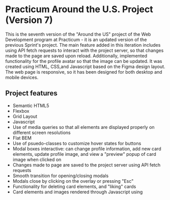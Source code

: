 # Practicum Around the U.S. Project (Version 7)

This is the seventh version of the "Around the US" project of the Web Development program at Practicum - it is an updated version of the previous Sprint's project. The main feature added in this iteration includes using API fetch requests to interact with the project server, so that changes made to the page are saved upon reload. Additionally, implemented functionality for the profile avatar so that the image can be updated.
It was created using HTML, CSS,and Javascript based on the Figma design layout. The web page is responsive, so it has been designed for both desktop and mobile devices.

## Project features

- Semantic HTML5
- Flexbox
- Grid Layout
- Javascript
- Use of media queries so that all elements are displayed properly on different screen resolutions
- Flat BEM
- Use of psuedo-classes to customize hover states for buttons
- Modal boxes interactive: can change profile information, add new card elements, update profile image, and view a "preview" popup of card image when clicked on
- Changes made to page are saved to the project server using API fetch requests
- Smooth transition for opening/closing modals
- Modals close by clicking on the overlay or pressing "Esc"
- Functionality for deleting card elements, and "liking" cards
- Card elements and images rendered through Javascript using <template> element
- Forms validated using Javascript
- Javascript code is organized into modules and accessed using import/export
- Elements organized into classes within their own modules (Card class, Section class, UserInfo class, etc.)
- Utilizes webpack

## Plan on improving the project

# GitHub Page

- [link to github page]: https://toriroe.github.io/se_project_aroundtheus
